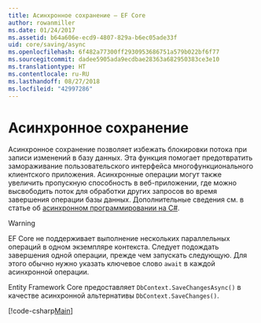 ```yaml
---
title: Асинхронное сохранение — EF Core
author: rowanmiller
ms.date: 01/24/2017
ms.assetid: b64a606e-ecd9-4807-829a-b6ec05ade33f
uid: core/saving/async
ms.openlocfilehash: 6f482a77300ff2930953686751a579b022bf6f77
ms.sourcegitcommit: dadee5905ada9ecdbae28363a682950383ce3e10
ms.translationtype: HT
ms.contentlocale: ru-RU
ms.lasthandoff: 08/27/2018
ms.locfileid: "42997286"
---
```

# <a name="asynchronous-saving"></a>Асинхронное сохранение

Асинхронное сохранение позволяет избежать блокировки потока при записи изменений в базу данных. Эта функция помогает предотвратить замораживание пользовательского интерфейса многофункционального клиентского приложения. Асинхронные операции могут также увеличить пропускную способность в веб-приложении, где можно высвободить поток для обработки других запросов во время завершения операции базы данных. Дополнительные сведения см. в статье об [асинхронном программировании на C#](https://docs.microsoft.com/dotnet/csharp/async).

> [!WARNING]  
> EF Core не поддерживает выполнение нескольких параллельных операций в одном экземпляре контекста. Следует подождать завершения одной операции, прежде чем запускать следующую. Для этого обычно нужно указать ключевое слово `await` в каждой асинхронной операции.

Entity Framework Core предоставляет `DbContext.SaveChangesAsync()` в качестве асинхронной альтернативы `DbContext.SaveChanges()`.

[!code-csharp[Main](../../../samples/core/Saving/Saving/Async/Sample.cs#Sample)]
